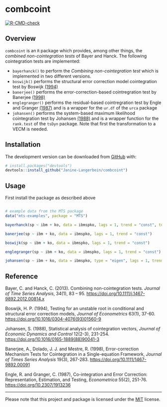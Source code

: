 
<!-- README.md is generated from README.Rmd. Please edit that file -->

# combcoint

<!-- badges: start -->

[![R-CMD-check](https://github.com/Janine-Langerbein/combcoint/actions/workflows/R-CMD-check.yaml/badge.svg)](https://github.com/Janine-Langerbein/combcoint/actions/workflows/R-CMD-check.yaml)
<!-- badges: end -->

## Overview

`combcoint` is an `R` package which provides, among other things, the
*combined non-cointegration tests* of Bayer and Hanck. The following
cointegration tests are implemented:

-   `bayerhanck()` to perform the *Combining non-cointegration test*
    which is implemented in two different versions.
-   `boswijk()` performs the structural error correction model
    cointegration test by Boswijk
    [(1994)](https://doi.org/10.1016/0304-4076(93)01560-9)
-   `banerjee()` performs the error-correction-based cointregration test
    by Banerjee [(1998)](https://doi.org/10.1111/1467-9892.00091)
-   `englegranger()` performs the residual-based cointregration test by
    Engle and Granger [(1987)](https://doi.org/10.2307/1913236) and is a
    wrapper for the `ur.df` of the `urca` package
-   `johansen()` performs the system-based maximum likelihood
    cointegration test by Johansen
    [(1988)](https://doi.org/10.1016/0165-1889(88)90041-3) and is a
    wrapper function for the `rank.test` of the `tsDyn` package. Note
    that first the transformation to a VECM is needed.

## Installation

<!--
You can install the released version of combcoint from [CRAN](https://CRAN.R-project.org) with:


```r
install.packages("combcoint")
```
-->

The development version can be downloaded from
[GitHub](https://github.com/Janine-Langerbein/combcoint) with:

``` r
# install.packages("devtools")
devtools::install_github("Janine-Langerbein/combcoint")
```

## Usage

First install the package as described above

``` r

# example data from the MTS package 
data("mts-examples", package = "MTS")

bayerhanck(sp ~ ibm + ko, data = ibmspko, lags = 1, trend = "const", test = "all")

banerjee(sp ~ ibm + ko, data = ibmspko, lags = 1, trend = "const")

boswijk(sp ~ ibm + ko, data = ibmspko, lags = 1, trend = "const")

englegranger(sp ~ ibm + ko, data = ibmspko, lags = 1, trend = "const")

johansen(sp ~ ibm + ko, data = ibmspko, type = "eigen", lags = 1, trend = "const")
```

## Reference

Bayer, C. and Hanck, C. (2013). Combining non-cointegration tests.
*Journal of Time Series Analysis*, 34(1), 83 – 95.
<https://doi.org/10.1111/j.1467-9892.2012.00814.x>

Boswijk, H. P. (1994), Testing for an unstable root in conditional and
structural error correction models, *Journal of Econometrics* 63(1),
37-60. <https://doi.org/10.1016/0304-4076(93)01560-9>

Johansen, S. (1988), Statistical analysis of cointegration vectors,
*Journal of Economic Dynamics and Control* 12(2-3), 231-254.
<https://doi.org/10.1016/0165-1889(88)90041-3>

Banerjee, A., Dolado, J. J. and Mestre, R. (1998), Error-correction
Mechanism Tests for Cointegration in a Single-equation Framework,
*Journal of Times Series Analysis* 19(3), 267-283.
<https://doi.org/10.1111/1467-9892.00091>

Engle, R. and Granger, C. (1987), Co-integration and Error Correction:
Representation, Estimation, and Testing, *Econometrica* 55(2), 251-76.
<https://doi.org/10.2307/1913236>

------------------------------------------------------------------------

Please note that this project and package is licensed under the
[MIT](https://github.com/Janine-Langerbein/combcoint/blob/main/LICENSE.md)
license.
